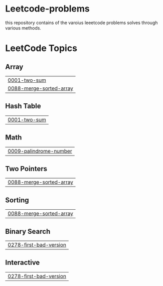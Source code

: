 # Leetcode-problems
this repository contains of the varoius leeetcode problems solves through various methods.

<!---LeetCode Topics Start-->
# LeetCode Topics
## Array
|  |
| ------- |
| [0001-two-sum](https://github.com/Vivek-Mishra18/Leetcode-problems/tree/master/0001-two-sum) |
| [0088-merge-sorted-array](https://github.com/Vivek-Mishra18/Leetcode-problems/tree/master/0088-merge-sorted-array) |
## Hash Table
|  |
| ------- |
| [0001-two-sum](https://github.com/Vivek-Mishra18/Leetcode-problems/tree/master/0001-two-sum) |
## Math
|  |
| ------- |
| [0009-palindrome-number](https://github.com/Vivek-Mishra18/Leetcode-problems/tree/master/0009-palindrome-number) |
## Two Pointers
|  |
| ------- |
| [0088-merge-sorted-array](https://github.com/Vivek-Mishra18/Leetcode-problems/tree/master/0088-merge-sorted-array) |
## Sorting
|  |
| ------- |
| [0088-merge-sorted-array](https://github.com/Vivek-Mishra18/Leetcode-problems/tree/master/0088-merge-sorted-array) |
## Binary Search
|  |
| ------- |
| [0278-first-bad-version](https://github.com/Vivek-Mishra18/Leetcode-problems/tree/master/0278-first-bad-version) |
## Interactive
|  |
| ------- |
| [0278-first-bad-version](https://github.com/Vivek-Mishra18/Leetcode-problems/tree/master/0278-first-bad-version) |
<!---LeetCode Topics End-->